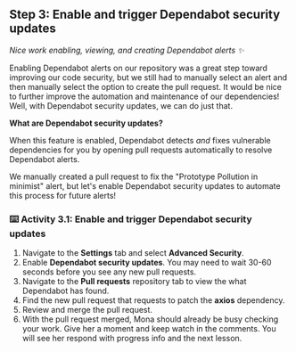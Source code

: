 ## Step 3: Enable and trigger Dependabot security updates

_Nice work enabling, viewing, and creating Dependabot alerts :sparkles:_

Enabling Dependabot alerts on our repository was a great step toward improving our code security, but we still had to manually select an alert and then manually select the option to create the pull request. It would be nice to further improve the automation and maintenance of our dependencies! Well, with Dependabot security updates, we can do just that.

**What are Dependabot security updates?**

When this feature is enabled, Dependabot detects *and* fixes vulnerable dependencies for you by opening pull requests automatically to resolve Dependabot alerts.

We manually created a pull request to fix the "Prototype Pollution in minimist" alert, but let's enable Dependabot security updates to automate this process for future alerts!

### :keyboard: Activity 3.1: Enable and trigger Dependabot security updates

1. Navigate to the **Settings** tab and select **Advanced Security**.
1. Enable **Dependabot security updates**. You may need to wait 30-60 seconds before you see any new pull requests.
1. Navigate to the **Pull requests** repository tab to view the what Dependabot has found.
1. Find the new pull request that requests to patch the **axios** dependency.
1. Review and merge the pull request.
1. With the pull request merged, Mona should already be busy checking your work. Give her a moment and keep watch in the comments. You will see her respond with progress info and the next lesson.